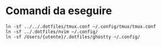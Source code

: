 # Comandi da eseguire

```ssh
ln -sf ../../.dotfiles/tmux.conf ~/.config/tmux/tmux.conf
ln -sf ../.dotfiles/nvim ~/.config/
ln -sf /Users/{utente}/.dotfiles/ghostty ~/.config/
```



